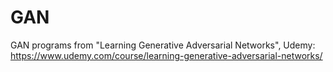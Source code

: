 # GAN
GAN programs from "Learning Generative Adversarial Networks", Udemy: https://www.udemy.com/course/learning-generative-adversarial-networks/
